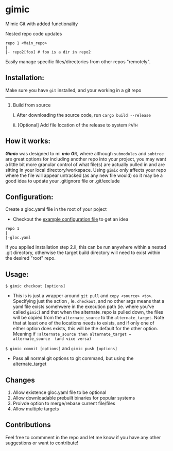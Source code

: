 # gimic
Mimic Git with added functionality

Nested repo code updates


```
repo 1 <Main_repo>
|
|- repo2[foo] # foo is a dir in repo2
```

Easily manage specific files/directories from other repos "remotely". 

## Installation:

Make sure you have `git` installed, and your working in a git repo

---

1) Build from source

    i. After downloading the source code, run `cargo build --release`
    
    ii. [Optional] Add file location of the release to system `PATH` 


## How it works:

_**Gimic**_ was designed to mi ***mic*** ***Gi***t,  where although `submodules` and `subtree` are great options for including another repo into your project, you may want a little bit more granular control of what file(s) are actually pulled in and are sitting in your local directory/workspace. Using `gimic` only affects your repo where the file will appear untracked (as any new file would) so it may be a good idea to update your .gitignore file or .git/exclude  

## Configuration:

Create a gloc.yaml file in the root of your poject
 - Checkout the [example configuration file](https://github.com/Antsthebul/gimic/blob/main/example.yaml) to get an idea

```
repo 1
|
|-gloc.yaml
```

If you applied installation step 2.ii, this can be run anywhere within a nested .git directory, otherwise the target build directory will need to exist within the desired "root" repo.


## Usage:

`$ gimic checkout [options]`
- This is is just a wrapper around `git pull` and `copy <source> <to>`. Specifying just the action , ie. `checkout`, and no other args means that a yaml file exists somehwere in the execution path (ie. where you've called `gimic`) and that when the alternate_repo is pulled down, the files will be copied from the `alternate_source` to the `alternate_target`. Note that at least one of the locations needs to exists, and if only one of either option does exists, this will be the default for the other option. Meaning if `!alternate_source then alternate_target = alternate_source  (and vice versa)`

`$ gimic commit [options]` and `gimic push [options]`
 - Pass all normal git options to git command, but using the alternate_target


## Changes
1. Allow existence gloc.yaml file to be optional
2. Allow downloadable prebuilt binaries for popular systems
3. Proivde option to merge/rebase current file/files
4. Allow multiple targets

## Contributions
Feel free to commment in the repo and let me know if you have any other suggestions or want to contribute! 

